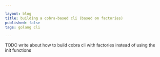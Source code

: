 ```yaml
---

layout: blog
title: building a cobra-based cli (based on factories)
published: false
tags: golang cli

---
```


TODO write about how to build cobra cli with factories instead of using the init functions

